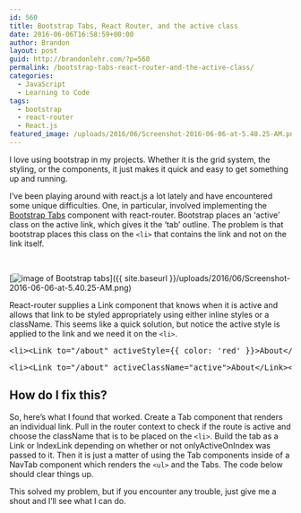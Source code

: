 ```yaml
---
id: 560
title: Bootstrap Tabs, React Router, and the active class
date: 2016-06-06T16:58:59+00:00
author: Brandon
layout: post
guid: http://brandonlehr.com/?p=560
permalink: /bootstrap-tabs-react-router-and-the-active-class/
categories:
  - JavaScript
  - Learning to Code
tags:
  - bootstrap
  - react-router
  - React.js
featured_image: /uploads/2016/06/Screenshot-2016-06-06-at-5.40.25-AM.png
---
```

I love using bootstrap in my projects. Whether it is the grid system, the styling, or the components, it just makes it quick and easy to get something up and running.

I&#8217;ve been playing around with react.js a lot lately and have encountered some unique difficulties. One, in particular, involved implementing the [Bootstrap Tabs](http://getbootstrap.com/components/#nav-tabs) component with react-router. Bootstrap places an &#8216;active&#8217; class on the active link, which gives it the &#8216;tab&#8217; outline. The problem is that bootstrap places this class on the `<li>` that contains the link and not on the link itself.

&nbsp;

[<img class="aligncenter wp-image-567 size-full" src="{{ site.baseurl }}/uploads/2016/06/Screenshot-2016-06-06-at-5.40.25-AM.png?fit=575%2C227" alt="image of Bootstrap tabs" srcset="{{ site.baseurl }}/uploads/2016/06/Screenshot-2016-06-06-at-5.40.25-AM.png?w=575 575w, {{ site.baseurl }}/uploads/2016/06/Screenshot-2016-06-06-at-5.40.25-AM.png?resize=300%2C118 300w" sizes="(max-width: 575px) 100vw, 575px" data-recalc-dims="1" />]({{ site.baseurl }}/uploads/2016/06/Screenshot-2016-06-06-at-5.40.25-AM.png)

<!--more-->

React-router supplies a Link component that knows when it is active and allows that link to be styled appropriately using either inline styles or a className. This seems like a quick solution, but notice the active style is applied to the link and we need it on the `<li>`.

<pre><span class="pl-k">&lt;</span>li<span class="pl-k">&gt;&lt;</span><span class="pl-c1">Link</span> to<span class="pl-k">=</span><span class="pl-s"><span class="pl-pds">"</span>/about<span class="pl-pds">"</span></span> activeStyle<span class="pl-k">=</span>{{ color<span class="pl-k">:</span> <span class="pl-s"><span class="pl-pds">'</span>red<span class="pl-pds">'</span></span> }}<span class="pl-k">&gt;</span>About<span class="pl-k">&lt;</span><span class="pl-k">/</span><span class="pl-c1">Link</span><span class="pl-k">&gt;&lt;</span><span class="pl-k">/</span>li<span class="pl-k">&gt;</span></pre>

<pre><span class="pl-k">&lt;</span>li<span class="pl-k">&gt;&lt;</span><span class="pl-c1">Link</span> to<span class="pl-k">=</span><span class="pl-s"><span class="pl-pds">"</span>/about<span class="pl-pds">"</span></span> activeClassName<span class="pl-k">=</span><span class="pl-s"><span class="pl-pds">"</span>active<span class="pl-pds">"</span></span><span class="pl-k">&gt;</span>About<span class="pl-k">&lt;</span><span class="pl-k">/</span><span class="pl-c1">Link</span><span class="pl-k">&gt;&lt;</span><span class="pl-k">/</span>li<span class="pl-k">&gt;</span></pre>

## How do I fix this?

So, here&#8217;s what I found that worked. Create a Tab component that renders an individual link. Pull in the router context to check if the route is active and choose the className that is to be placed on the `<li>`. Build the tab as a Link or IndexLink depending on whether or not onlyActiveOnIndex was passed to it. Then it is just a matter of using the Tab components inside of a NavTab component which renders the `<ul>` and the Tabs. The code below should clear things up.

<script src="https://gist.github.com/blehr/a14f187d7ecf88b2e803e92d81069b93.js"></script>

This solved my problem, but if you encounter any trouble, just give me a shout and I&#8217;ll see what I can do.